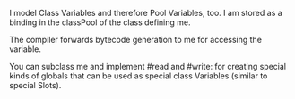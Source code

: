 I model Class Variables and therefore Pool Variables, too. I am stored as a binding in the classPool of the class defining me.

The compiler forwards bytecode generation to me for accessing the variable.

You can subclass me and implement #read and #write: for creating special kinds of globals that can be used as special class Variables (similar to special Slots).
